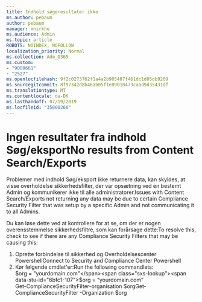 ```yaml
---
title: Indhold søgeresultater ikke
ms.author: pebaum
author: pebaum
manager: mnirkhe
ms.audience: Admin
ms.topic: article
ROBOTS: NOINDEX, NOFOLLOW
localization_priority: Normal
ms.collection: Adm_O365
ms.custom:
- "9000661"
- "2527"
ms.openlocfilehash: 9f2c0273762f1a4a2b905487f461dc1d05db9209
ms.sourcegitcommit: 8f97342d8b46ab05f1e89018473caad9d35431df
ms.translationtype: MT
ms.contentlocale: da-DK
ms.lasthandoff: 07/19/2019
ms.locfileid: "35800266"
---
```

# <a name="no-results-from-content-searchexports"></a><span data-ttu-id="6bfc1-102">Ingen resultater fra indhold Søg/eksport</span><span class="sxs-lookup"><span data-stu-id="6bfc1-102">No results from Content Search/Exports</span></span>

<span data-ttu-id="6bfc1-103">Problemer med indhold Søg/eksport ikke returnere data, kan skyldes, at visse overholdelse sikkerhedsfilter, der var opsætning ved en bestemt Admin og kommunikerer ikke til alle administratorer.</span><span class="sxs-lookup"><span data-stu-id="6bfc1-103">Issues with Content Search/Exports not returning any data may be due to certain Compliance Security Filter that was setup by a specific Admin and not communicating it to all Admins.</span></span>

<span data-ttu-id="6bfc1-104">Du kan løse dette ved at kontrollere for at se, om der er nogen overensstemmelse sikkerhedsfiltre, som kan forårsage dette:</span><span class="sxs-lookup"><span data-stu-id="6bfc1-104">To resolve this, check to see if there are any Compliance Security Filters that may be causing this:</span></span>
1. <span data-ttu-id="6bfc1-105">Oprette forbindelse til sikkerhed og Overholdelsescenter Powershell</span><span class="sxs-lookup"><span data-stu-id="6bfc1-105">Connect to Security and Compliance Center Powershell</span></span>
2. <span data-ttu-id="6bfc1-106">Kør følgende cmdlet'er:</span><span class="sxs-lookup"><span data-stu-id="6bfc1-106">Run the following commandlets:</span></span>
<br><span data-ttu-id="6bfc1-107">$org = "yourdomain.com"</span><span class="sxs-lookup"><span data-stu-id="6bfc1-107">$org = “yourdomain.com”</span></span>
<br><span data-ttu-id="6bfc1-108">Get-ComplianceSecurityFilter-organisation $org</span><span class="sxs-lookup"><span data-stu-id="6bfc1-108">Get-ComplianceSecurityFilter -Organization $org</span></span>